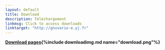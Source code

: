 ```yaml
---
layout: default
title: Download
description: Téléchargement
linkmsg: Click to access downloads  
linktarget: "http://gnuvario-e.yj.fr"
---
```

**[Download pages](http://gnuvario-e.yj.fr){%include downloadimg.md name="download.png"%}**